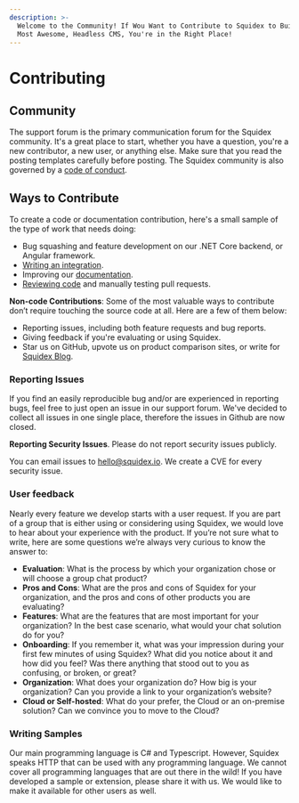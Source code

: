 ```yaml
---
description: >-
  Welcome to the Community! If Wou Want to Contribute to Squidex to Build the
  Most Awesome, Headless CMS, You're in the Right Place!
---
```


# Contributing

## Community

The support forum is the primary communication forum for the Squidex community. It's a great place to start, whether you have a question, you're a new contributor, a new user, or anything else. Make sure that you read the posting templates carefully before posting. The Squidex community is also governed by a [code of conduct](https://zulip.readthedocs.io/en/latest/code-of-conduct.html).

## Ways to Contribute

To create a code or documentation contribution, here's a small sample of the type of work that needs doing:

* Bug squashing and feature development on our .NET Core backend, or Angular framework.
* [Writing an integration](https://docs.squidex.io/01-getting-started/contributing-and-developing/extensions/how-to-write-custom-rule-actions).
* Improving our [documentation](https://github.com/squidex/squidex-docs2).
* [Reviewing code](https://github.com/squidex/squidex/pulls) and manually testing pull requests.

**Non-code Contributions**: Some of the most valuable ways to contribute don’t require touching the source code at all. Here are a few of them below:

* Reporting issues, including both feature requests and bug reports.
* Giving feedback if you're evaluating or using Squidex.
* Star us on GitHub, upvote us on product comparison sites, or write for [Squidex Blog](https://squidex.io/blog).

### Reporting Issues

If you find an easily reproducible bug and/or are experienced in reporting bugs, feel free to just open an issue in our support forum. We've decided to collect all issues in one single place, therefore the issues in Github are now closed.

**Reporting Security Issues**. Please do not report security issues publicly.

You can email issues to [hello@squidex.io](mailto:hello@squidex.io). We create a CVE for every security issue.

### User feedback

Nearly every feature we develop starts with a user request. If you are part of a group that is either using or considering using Squidex, we would love to hear about your experience with the product. If you’re not sure what to write, here are some questions we’re always very curious to know the answer to:

* **Evaluation**: What is the process by which your organization chose or will choose a group chat product?
* **Pros and Cons**: What are the pros and cons of Squidex for your organization, and the pros and cons of other products you are evaluating?
* **Features**: What are the features that are most important for your organization? In the best case scenario, what would your chat solution do for you?
* **Onboarding**: If you remember it, what was your impression during your first few minutes of using Squidex? What did you notice about it and how did you feel? Was there anything that stood out to you as confusing, or broken, or great?
* **Organization**: What does your organization do? How big is your organization? Can you provide a link to your organization’s website?
* **Cloud or Self-hosted**: What do your prefer, the Cloud or an on-premise solution? Can we convince you to move to the Cloud?

### Writing Samples

Our main programming language is C# and Typescript. However, Squidex speaks HTTP that can be used with any programming language. We cannot cover all programming languages that are out there in the wild! If you have developed a sample or extension, please share it with us. We would like to make it available for other users as well.
